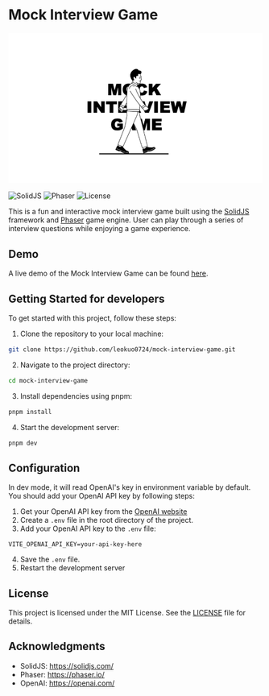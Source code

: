 # Mock Interview Game

[![Cover](/src/assets/cover.png)](https://mock-interview-game.netlify.app/)

![SolidJS](https://img.shields.io/badge/solidjS-1.8.11-blue?style=for-the-badge)
![Phaser](https://img.shields.io/badge/phaser-3.70.0-blue?style=for-the-badge)
![License](https://img.shields.io/badge/license-MIT-green?style=for-the-badge)

This is a fun and interactive mock interview game built using the [SolidJS](https://www.solidjs.com/) framework and [Phaser](https://phaser.io/) game engine. User can play through a series of interview questions while enjoying a game experience.

## Demo

A live demo of the Mock Interview Game can be found [here](https://mock-interview-game.netlify.app/).

## Getting Started for developers

To get started with this project, follow these steps:

1. Clone the repository to your local machine:

```bash
git clone https://github.com/leokuo0724/mock-interview-game.git
```

2. Navigate to the project directory:

```bash
cd mock-interview-game
```

3. Install dependencies using pnpm:

```bash
pnpm install
```

4. Start the development server:

```bash
pnpm dev
```

## Configuration

In dev mode, it will read OpenAI's key in environment variable by default. You should add your OpenAI API key by following steps:

1. Get your OpenAI API key from the [OpenAI website](https://openai.com/)
2. Create a `.env` file in the root directory of the project.
3. Add your OpenAI API key to the `.env` file:

```env
VITE_OPENAI_API_KEY=your-api-key-here
```

4. Save the `.env` file.
5. Restart the development server

## License

This project is licensed under the MIT License. See the [LICENSE](/LICENSE.md) file for details.

## Acknowledgments

- SolidJS: https://solidjs.com/
- Phaser: https://phaser.io/
- OpenAI: https://openai.com/
